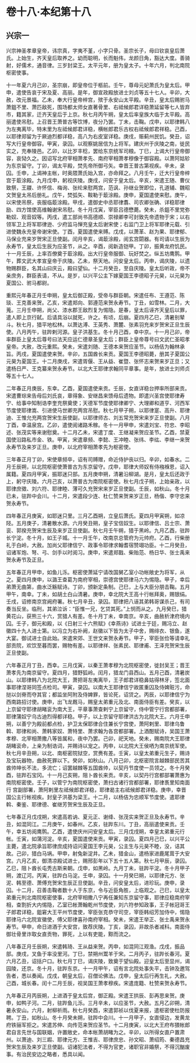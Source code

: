 # 卷十八·本纪第十八

## 兴宗一

兴宗神圣孝章皇帝，讳宗真，字夷不堇，小字只骨。圣宗长子，母曰钦哀皇后萧氏。上始生，齐天皇后取养之。幼而聪明，长而魁伟，龙颜日角，豁达大度。善骑射，好儒术，通音律。三岁封梁王。太平元年，册为皇太子。十年六月，判北南院枢密使事。

十一年夏六月己卯，圣宗崩，即皇帝位于柩前。壬午，尊母元妃萧氏为皇太后。甲申，遣使告哀于宋及夏、高丽。是年，御宣政殿放进士刘贞等五十七人。辛卯，大赦，改元景福。乙未，奉大行皇帝梓宫，殡于永安山太平殿。辛丑，皇太后赐驸马萧鉏不里、萧匹敌死，围场都太师女直著骨里、右祗候郎君详稳萧延留等七人皆弃市，籍其家，迁齐天皇后于上京。秋七月丙午朔，皇太后率皇族大临于太平殿。高丽遣使吊慰。上召晋王萧普古等饮博，夜分乃罢。丁未，击鞠。戊申，以耶律韩八为左夷离毕，特末里为左祗候郎君详稳，横帐郎君乐古权右祗候郎君祥稳。己酉，以耶律郑留为于厥迪烈都详稳，高八为右皮室详稳。庚戌，赈蓟州民饥。癸丑，诏写大行皇帝御容。甲寅，录囚。以观察姚居信为上将军。建庆州于庆陵之南，徙民实之，充奉陵邑。乙卯，以比岁丰稔，罢给东京统军司粮。丁巳，上谒大行皇帝御容，哀恸久之。因诏写北府宰相萧孝先、南府宰相萧孝穆像于御容殿。以萧阿姑轸为东京留守。丁卯，谒太平殿，焚先帝所御弓矢。幸晋王普古第视疾。辛未，录囚。壬申，上谒神主帐，时奥隈萧氏始入宫，亦命拜之。八月壬午，迁大行皇帝梓宫于菆涂殿。九月戊申，躬视庆陵。庚戌，问安于皇太后。辛亥，宋遣王随、曹仪致祭，王鬷、许怀信、梅询、张纶来慰两宫，范讽、孙继业贺即位，孔道辅、魏昭文贺皇太吊后册礼。戊午，焚弧矢、鞍勒于菆涂殿。庚申，夏国遣使来慰。庚午，以宋使吊祭，丧服临菆涂殿。甲戌，遣御史中丞耶律翥、司农卿张确、详稳耶律励、四方馆使高维翰谢宋吊慰。冬十月戊寅，宰臣吕德懋薨。癸未，杀鉏不里党弥勒奴、观音奴等。丙戌，遣工部尚书高德顺、崇禄卿李可封致先帝遗物于宋；以右领军卫上将军耶律逊、少府监马惮充皇太后谢宋使；右监门卫上将军耶律元载、引进使魏永充皇帝谢宋使。丁酉，夏国遣使来赙。戊戌，以萧革、赵为果、耶律郁、马保业充来岁贺宋正旦使副。闰月辛亥，谒菆涂殿，阅玄宫閟器。有司请以生辰为永寿节，皇太后生辰为应圣节，从之。辛酉，阅新造铠甲。丁卯，振黄龙府饥民。十一月壬辰，上率百僚奠于菆涂殿。出大行皇帝服御、玩好焚之。纵五坊鹰鹘。甲午，葬文武大孝宣皇帝于庆陵。乙未，祭天地。问安皇太后。丙申，谒庆陵，以遗物赐群臣，名其山曰庆云，殿曰望仙。十二月癸丑，至自庆陵。皇太后听政，帝不亲庶务，群臣表请，不从。是岁，以兴平公主下嫁夏国王李德昭子元昊，以元昊为夏国公、驸马都尉。

重熙元年春正月壬申朔，皇太后御正殿，受帝与群臣朝。宋遣任布、王遵范、陈琰、王克善来贺。乙亥，宋遣郑向、郭遵范来贺永寿节。丁丑，如雪林。二月，大蒐。三月壬申朔，尚父、漆水郡王敌烈复为惕隐。是春，皇太后诬齐天皇后以罪，遣人即上京行弑。后请具浴以就死，许之。有顷，后崩。夏四月乙巳，清暑别辇斗。秋七月，猎平地松林。以萧达溥、王英秀、萧麓、张素羽充来岁贺宋正旦生辰使。八月丙午，驻跸剌河源。皇子洪基生。冬十月己酉，幸中京。十一月己卯，帝率群臣上皇太后尊号曰法天应运仁德章圣皇太后；群臣上皇帝尊号曰文武仁圣昭孝皇帝。大赦，改元重熙。癸未，宋遣刘随、王德本来贺应圣节。以杨佶为翰林承旨。丙戌，夏国遣使来贺。辛卯，五国酋长来贡。夏国王李德昭薨，册其子夏国公元昊为夏国王。十二月庚戌，宋遣胥偃、王从益、崔暨、张怀志来贺来岁正旦；又遣杨日严、王克纂来贺永寿节。以北大王耶律求翰同平章事。是年，放进士刘师贞等五十七人。

二年春正月庚辰，东幸。乙酉，夏国遣使来贡。壬辰，女直详稳台押率所部来贡。宋遣曹琮来告母后刘氏哀，章得象、安继昌来馈母后遗物。即遣兴圣宫使耶律寿宁、给事中知制诰李奎充祭奠使；天德军节度使耶律卿宁、大理卿和道亨、河西军节度使耶律嵩、引进使马世卿充两宫吊慰。秋七月甲子朔，以耶律寔、高升、耶律迪、王惟允充两宫贺宋生辰使副，以耶律师古、刘五常充贺宋来岁正旦使副。八月丁酉，幸温泉宫。乙卯，遣使阅诸路禾稼。冬十一月甲申，宋遣刘宝、符忠、李昭述、张茂实等来谢慰奠。十二月乙未，宋遣丁度、王继凝来贺应圣节。乙酉，禁夏国使沿路私市金、铁。甲寅，宋遣章频、李懿、王冲睦、张纬、李纮、李继一来贺永寿节及来岁正旦。庚申，以北府宰相萧孝先为枢密使。

三年春正月丁卯，宋使章频卒，诏有司赙赠，命近侍护丧以归。辛卯，如春水。二月壬辰朔，以北院枢密使萧普古为东京留守。戊申，耶律大师奴有侍襁褓恩，诏入属籍。夏四月甲寅，振耶迷只部。五月庚申朔，清暑沿柳湖。是月，皇太后还政于上，躬守庆陵。六月己亥，以萧普古为南院枢密使。秋七月戊子朔，上始亲政，以耶律庶徵、刘六符、耶律睦、薄可久充贺宋来岁正旦使副。壬辰，如秋山。冬十月已未，驻跸中会川。十二月，宋遣段少连、杜仁赞来贺来岁正旦，杨偕、李守忠来贺永寿节。

四年春正月庚寅，如耶迷只里。三月乙酉朔，立皇后萧氏。夏四月甲寅朔，如凉陉。五月庚子，清暑散水源。六月癸丑朔，皇子宝信奴生。以耶律信、吕士宗、萧衮、郭揆充贺宋生辰及来岁正旦使副。秋七月壬午朔，猎于黑岭。九月乙酉，驻跸长宁淀。冬十月，如王子城。十一月壬午，改南京总管府为元帅府。乙酉，行柴册礼于白岭，大赦。加尚父耶律信宁、政事令耶律求翰耆宿赞翊功臣。十二月癸丑，诏诸军炮、弩、弓、剑手以时阅习。庚申，宋遣郑戬、柴贻范、杨日华、张士禹来贺永寿节及正旦。

五年春正月甲申，如鱼儿泺。枢密使萧延宁请改国舅乙室小功帐敞史为将军，从之。夏四月庚申，以潞王查葛为南府宰相，崇德宫使耶律马六为惕隐。甲子，幸后弟萧无曲第，曲水泛觞赋诗。丁卯，颁新定条制。己巳，上与大臣分朋击鞠。五月甲午，南幸。丁未，如胡土白山清暑。庚申，幸北院大王高十行帐拜奥，赐银绢。壬戌，诏修南京宫阙府署。秋七月辛丑，录囚。耶律把八诬其弟韩哥谋杀己，有司奏当反坐。临刑，其弟泣诉：“臣惟一兄，乞贷其死。”上悯而从之。九月癸巳，猎黄花山，获熊三十六，赏猎人有差。冬十月丁未，幸南京。辛亥，曲赦析津府境内囚。壬子，御元和殿，以《日射三十六熊赋》《幸燕诗》试进士于廷，赐冯立、赵徽四十九人进士第。以冯立为右补阙，赵徽以下皆为太子中舍，赐绯衣、银鱼，遂大宴。御试进士自此始。宋遣宋郊、王世文来贺永寿节。甲子，宰臣张俭等请幸礼部贡院，欢饮至暮而罢，赐物有差。以耶律祥、张素民、耶律甫、王泽充贺宋生辰正旦使副。

六年春正月丁丑，西幸。三月戊寅，以秦王萧孝穆为北院枢密使，徙封吴王；晋王萧孝先为南京留守。夏四月，猎野狐岭。闰月，猎龙门县西山。五月己酉，清暑炭山。以耶律韩八为北院大王，萧把哥左夷离毕，王子郎君详稳鼻姑得林牙，签北面事耶律涅哥同签点检司。甲寅，录囚。以南大王耶律信宁故匿重囚及侍婢赃污，命挞以剑脊而夺其官；都监坐阿附及侍婢罪，皆论死，诏贷之。丙辰，以耶律信宁为西南路招讨使。庚申，出飞龙厩马，赐皇太弟重元及北、南面侍臣有差。癸亥，以上京留守耶律胡睹衮为南大王，平章事萧查剌宁上京留守，侍中管宁行宫都部署，耶律蒲奴宁乌古迪烈得都详稳。甲子，以上京留守耶律洪古为北院大王。六月壬申朔，以善宁为殿前都点检，护卫太保耶律合住兼长宁宫使，萧阿剌里、耶律乌鲁斡、耶律和尚、萧韩家奴、萧特里、萧求翰为各宫都部署。上酒酣赋诗，吴国王萧孝穆、北宰相萧撒八等皆属和，夜中乃罢。己卯，祀天地。癸未，赐南院大王耶律胡睹衮命，上亲为制诰词，并赐诗以宠之。丙申，以北院大王侯哂为南京统军使。秋七月辛丑朔，以北、南枢密院狱空，赏赉有差。壬寅，以皇太弟重元生子，赐诗及宝玩器物，曲赦死罪以下。癸卯，如秋山。八月己卯，北枢密院言越棘部民苦其酋帅坤长不法，多流亡；诏罢越棘等五国酋帅，以契丹节度使一员领之。冬十月癸酉，驻跸石宝冈。十一月己亥朔，阻卜酋长来贡。辛亥，以契丹行宫都部署萧惠为南院枢密使。壬子，以管宁为南院枢密使，萧扫古诸行宫都部署，耶律褭里知南面行 宫副部署，萧阿剌里左祗候郎君详稳，耶律曷主右祗候郎君详稳。庚申，幸晋国公主行帐视疾。封皇子洪基为梁王。十二月，以杨佶为忠顺军节度使。遣耶律斡、秦鉴、耶律德、崔继芳贺宋生辰及正旦。

七年春正月戊戌朔，宋遣高若讷、夏元正、谢绛、张茂实来贺正旦及永寿节。辛丑，如混同江。二月庚午，如春州。乙亥，驻跸东川。丁丑，高丽遣使来贡。壬午，幸五坊阅鹰鹘。乙酉，遣使庆州问安皇太后。三月戊戌朔，幸皇太弟重元行帐。壬寅，如蒲河淀。辛亥，夏国遣使来贡。甲寅，录囚。夏四月己巳，以兴平公主薨，遣北院承旨耶律庶成持诏问夏国王李元昊，公主生与元昊不睦，没，诘其故。己卯，猎白马埚。甲申，射兔新淀井。乙未，猎金山，遣杨家进鹿尾茸于大安宫。六月乙亥，御清凉殿试进士，赐邢彭年以下五十五人第。秋七月甲辰，录囚。乙巳，阻卜酋长屯秃古斯来朝。戊申，如黑岭。九月丁未，驻跸平淀。冬十月甲子朔，渡辽河。丙寅，驻跸白马淀。壬申，录囚。十一月癸巳朔，以耶律元方、张泥、韩至德、萧傅充贺宋生辰正旦使副。辛丑，问安皇太后，进珍玩。庚申，录囚。十二月，召善击鞠者数十人于东京，令与近臣角胜，上临观之。己巳，以皇太弟重元判北南院枢密使事，北府宰相撒八宁再任兼知东京留守事，耶律应稳南府宰相，查割折大内惕隐，乙室已帐萧翰乾州节度使，刘六符参知政事，王子帐冠哥王子郎君详稳，鉏窘大王平州节度使，宰臣张克恭守司空，宰臣韩绍芳加侍中，惕隐耶律马六北院宣徽使，傅父耶律喜孙南府宰相。癸未，宋遣王举正、张士禹来贺永寿节。甲申，命日进酒于大安宫，致荐庆陵。丁亥，录囚，非故杀者减科。南面侍御壮骨里诈取女直贡物，罪死，上以有吏能，黥而流之。

八年春正月壬辰朔，宋遣韩琦、王从益来贺。丙申，如混同江观渔。戊戌，振品部。庚戌，叉鱼于率没里河。丁巳，禁朔州鬻羊于宋。二月丙子，驻跸长春河。夏六月乙丑，诏括户口。秋七月丁巳，谒庆陵，致奠于望仙殿。迎皇太后至显州，谒园陵，还京。冬十月，驻跸东京。十一月甲午，诏有言北院处事失平，击钟及邀驾告者，悉以奏闻。戊戌，朝皇太后，召僧论佛法。戊申，皇太后行再生礼，大赦。己酉，城长春。闰十二月壬辰，视吴国王萧孝穆疾。宋遣庞籍、杜赞来贺永寿节。

九年春正月丙辰朔，上进酒于皇太后宫，御正殿。宋遣王拱辰、彭再思来贺。庚申，如鸭子河。二月，驻跸鱼儿泺。三月辛未，以应圣节，大赦。五月乙卯朔，清暑永安山。六月，射柳祈雨。秋七月癸酉，宋遣郭祯以伐夏来报，遣枢密使杜防报聘。丁丑，如秋山。冬十月癸未朔，驻跸中会川。十一月甲子，女直侵边，发黄龙府铁骊军拒之。宋遣苏伸、向传范来贺应圣节。十二月庚寅，以北大王府布猥帐郎君自言先世与国联姻，许置敞史，命本帐萧胡睹为之。辛卯，以所得女直户置肃州。以萧迪、刘三嘏、耶律元方、王惟吉、耶律庶忠、孙文昭、萧绍筠、秦德昌充贺宋生辰及来岁正旦使副。诏诸犯法者，不得为官吏，诸职官非婚祭，不得沉酗废事。有治民安边之略者，悉具以闻。
